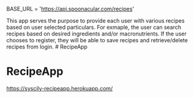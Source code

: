 BASE_URL = 'https://api.spoonacular.com/recipes'

This app serves the purpose to provide each user with various recipes based on user selected particulars. For exmaple, the user can search recipes based on desired ingredients and/or macronutrients. If the user chooses to register, they will be able to save recipes and retrieve/delete recipes from login. # RecipeApp
# RecipeApp
https://syscily-recipeapp.herokuapp.com/